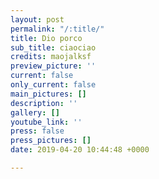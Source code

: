 ```yaml
---
layout: post
permalink: "/:title/"
title: Dio porco
sub_title: ciaociao
credits: maojalksf
preview_picture: ''
current: false
only_current: false
main_pictures: []
description: ''
gallery: []
youtube_link: ''
press: false
press_pictures: []
date: 2019-04-20 10:44:48 +0000

---
```

